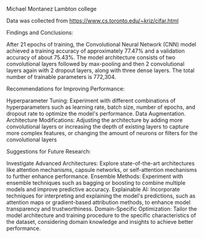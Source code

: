 Michael Montanez
Lambton college

Data was collected from https://www.cs.toronto.edu/~kriz/cifar.html

Findings and Conclusions:

After 21 epochs of training, the Convolutional Neural Network (CNN) model achieved a training accuracy of approximately 77.47% and a validation accuracy of about 75.43%.
The model architecture consists of two convolutional layers followed by max-pooling and then 2 convolutional layers again with 2 dropout layers, along with three dense layers. The total number of trainable parameters is 772,304.


Recommendations for Improving Performance:

Hyperparameter Tuning: Experiment with different combinations of hyperparameters such as learning rate, batch size, number of epochs, and dropout rate to optimize the model's performance.
Data Augmentation.
Architecture Modifications: Adjusting the architecture by adding more convolutional layers or increasing the depth of existing layers to capture more complex features, or changing the amount of neurons or filters for the convolutional layers

Suggestions for Future Research:

Investigate Advanced Architectures: Explore state-of-the-art architectures like attention mechanisms, capsule networks, or self-attention mechanisms to further enhance performance.
Ensemble Methods: Experiment with ensemble techniques such as bagging or boosting to combine multiple models and improve predictive accuracy.
Explainable AI: Incorporate techniques for interpreting and explaining the model's predictions, such as attention maps or gradient-based attribution methods, to enhance model transparency and trustworthiness.
Domain-Specific Optimization: Tailor the model architecture and training procedure to the specific characteristics of the dataset, considering domain knowledge and insights to achieve better performance.
